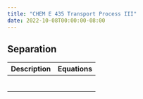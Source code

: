 ```yaml
---
title: "CHEM E 435 Transport Process III"
date: 2022-10-08T00:00:00-08:00
---
```


## Separation

|Description|Equations|
|-:|:-|
|||
|||
|||
|||
|||
|||

<!-- ★ -->